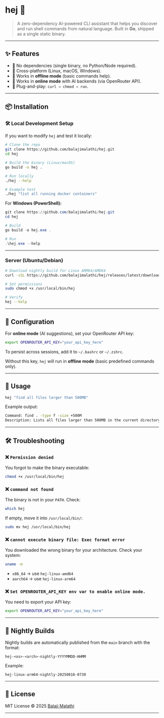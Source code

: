 # hej 🐚

> A zero-dependency AI-powered CLI assistant that helps you discover and run shell commands from natural language.
> Built in **Go**, shipped as a single static binary.

---

## ✨ Features

* 🔹 No dependencies (single binary, no Python/Node required).
* 🔹 Cross-platform (Linux, macOS, Windows).
* 🔹 Works in **offline mode** (basic commands help).
* 🔹 Works in **online mode** with AI backends (via OpenRouter API).
* 🔹 Plug-and-play: `curl → chmod → run`.

---

## 📦 Installation

### 🛠 Local Development Setup

If you want to modify `hej` and test it locally:

```bash
# Clone the repo
git clone https://github.com/balajimalathi/hej.git
cd hej

# Build the binary (Linux/macOS)
go build -o hej .

# Run locally
./hej --help

# Example test
./hej "list all running docker containers"
```

For **Windows (PowerShell):**

```powershell
git clone https://github.com/balajimalathi/hej.git
cd hej

# Build
go build -o hej.exe .

# Run
.\hej.exe --help
```

---

### Server (Ubuntu/Debian)

```bash
# Download nightly build for Linux ARM64/AMD64
curl -sSL https://github.com/balajimalathi/hej/releases/latest/download/hej-linux-arm64 -o /usr/local/bin/hej

# Set permissions
sudo chmod +x /usr/local/bin/hej

# Verify
hej --help
```

---

## 🔑 Configuration

For **online mode** (AI suggestions), set your OpenRouter API key:

```bash
export OPENROUTER_API_KEY="your_api_key_here"
```

To persist across sessions, add it to `~/.bashrc` or `~/.zshrc`.

Without this key, `hej` will run in **offline mode** (basic predefined commands only).

---

## 🚀 Usage

```bash
hej "find all files larger than 500MB"
```

Example output:

```bash
Command: find . -type f -size +500M
Description: Lists all files larger than 500MB in the current directory.
```

---

## 🛠 Troubleshooting

### ❌ `Permission denied`

You forgot to make the binary executable:

```bash
chmod +x /usr/local/bin/hej
```

### ❌ `command not found`

The binary is not in your `PATH`.
Check:

```bash
which hej
```

If empty, move it into `/usr/local/bin/`:

```bash
sudo mv hej /usr/local/bin/hej
```

### ❌ `cannot execute binary file: Exec format error`

You downloaded the wrong binary for your architecture.
Check your system:

```bash
uname -m
```

* `x86_64` → use `hej-linux-amd64`
* `aarch64` → use `hej-linux-arm64`

### ❌ `Set OPENROUTER_API_KEY env var to enable online mode.`

You need to export your API key:

```bash
export OPENROUTER_API_KEY="your_api_key_here"
```

---

## 📅 Nightly Builds

Nightly builds are automatically published from the `main` branch with the format:

```
hej-<os>-<arch>-nightly-YYYYMMDD-HHMM
```

Example:

```
hej-linux-arm64-nightly-20250816-0730
```

---

## 📜 License

MIT License © 2025 [Balaji Malathi](https://github.com/balajimalathi)

---